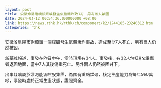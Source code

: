 ```yaml
---
layout: post
title: 安徽阜陽謝橋鎮煤礦發生氣體爆炸致7死　另有兩人被困
date: 2024-03-12 00:54:36.000000000 +08:00
link: https://news.rthk.hk/rthk/ch/component/k2/1744185-20240312.htm
categories: rthk
---
```


安徽省阜陽市謝橋鎮一個煤礦發生氣體爆炸事故，造成至少7人死亡，另有兩人仍然被困。

新華社報道，事發在昨日中午，當時現場有24人。事發後，有22人包括8名重傷者返回地面，當中7人其後傷重死亡。另外兩人仍然被困井下。

出事煤礦屬於淮河能源控股集團，為國有重點煤礦，核定生產能力為每年960萬噸，事發時處於正常生產狀態，證照齊全。
